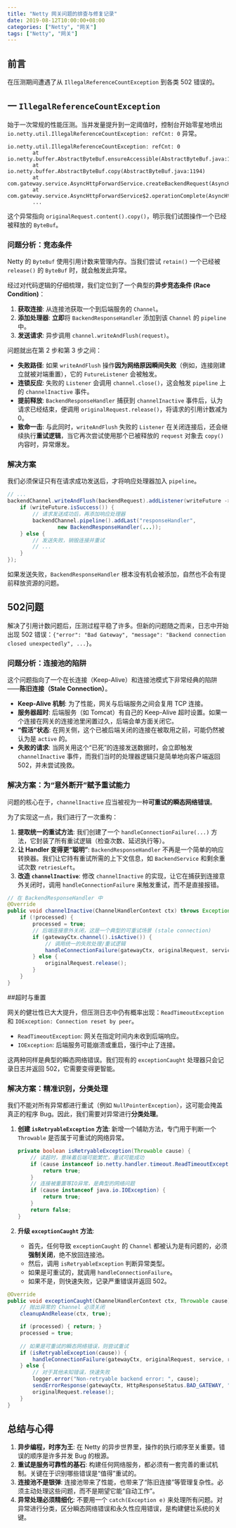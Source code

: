 ```yaml
---
title: "Netty 网关问题的排查与修复记录"
date: 2019-08-12T10:00:00+08:00
categories: ["Netty", "网关"]
tags: ["Netty", "网关"]
---
```



## 前言

在压测期间遭遇了从 `IllegalReferenceCountException` 到各类 502 错误的。

## 一 `IllegalReferenceCountException`

始于一次常规的性能压测。当并发量提升到一定阈值时，控制台开始零星地喷出 `io.netty.util.IllegalReferenceCountException: refCnt: 0` 异常。

```
io.netty.util.IllegalReferenceCountException: refCnt: 0
        at io.netty.buffer.AbstractByteBuf.ensureAccessible(AbstractByteBuf.java:1454)
        at io.netty.buffer.AbstractByteBuf.copy(AbstractByteBuf.java:1194)
        at com.gateway.service.AsyncHttpForwardService.createBackendRequest(AsyncHttpForwardService.java:224)
        at com.gateway.service.AsyncHttpForwardService$2.operationComplete(AsyncHttpForwardService.java:168)
        ...
```

这个异常指向 `originalRequest.content().copy()`，明示我们试图操作一个已经被释放的 `ByteBuf`。

### 问题分析：竞态条件

Netty 的 `ByteBuf` 使用引用计数来管理内存。当我们尝试 `retain()` 一个已经被 `release()` 的 `ByteBuf` 时，就会触发此异常。

经过对代码逻辑的仔细梳理，我们定位到了一个典型的**异步竞态条件 (Race Condition)**：

1.  **获取连接**: 从连接池获取一个到后端服务的 `Channel`。
2.  **添加处理器**: **立即**将 `BackendResponseHandler` 添加到该 `Channel` 的 `pipeline` 中。
3.  **发送请求**: 异步调用 `channel.writeAndFlush(request)`。

问题就出在第 2 步和第 3 步之间：

*   **失败路径**: 如果 `writeAndFlush` 操作**因为网络原因瞬间失败**（例如，连接刚建立就被对端重置），它的 `FutureListener` 会被触发。
*   **连锁反应**: 失败的 `Listener` 会调用 `channel.close()`，这会触发 `pipeline` 上的 `channelInactive` 事件。
*   **提前释放**: `BackendResponseHandler` 捕获到 `channelInactive` 事件后，认为请求已经结束，便调用 `originalRequest.release()`，将请求的引用计数减为 0。
*   **致命一击**: 与此同时，`writeAndFlush` 失败的 `Listener` 在关闭连接后，还会继续执行**重试逻辑**，当它再次尝试使用那个已被释放的 `request` 对象去 `copy()` 内容时，异常爆发。

### 解决方案

我们必须保证只有在请求成功发送后，才将响应处理器加入 `pipeline`。

```java
// ...
backendChannel.writeAndFlush(backendRequest).addListener(writeFuture -> {
    if (writeFuture.isSuccess()) {
        // 请求发送成功后，再添加响应处理器
        backendChannel.pipeline().addLast("responseHandler",
                new BackendResponseHandler(...));
    } else {
        // 发送失败，销毁连接并重试
        // ...
    }
});
```

如果发送失败，`BackendResponseHandler` 根本没有机会被添加，自然也不会有提前释放资源的问题。

## 502问题

解决了引用计数问题后，压测过程平稳了许多。但新的问题随之而来，日志中开始出现 502 错误：`{"error": "Bad Gateway", "message": "Backend connection closed unexpectedly", ...}`。

### 问题分析：连接池的陷阱

这个问题指向了一个在长连接（Keep-Alive）和连接池模式下非常经典的陷阱——**陈旧连接（Stale Connection）**。

*   **Keep-Alive 机制**: 为了性能，网关与后端服务之间会复用 TCP 连接。
*   **服务器超时**: 后端服务（如 Tomcat）有自己的 Keep-Alive 超时设置。如果一个连接在网关的连接池里闲置过久，后端会单方面关闭它。
*   **“假活”状态**: 在网关侧，这个已被后端关闭的连接在被取用之前，可能仍然被认为是 `active` 的。
*   **失败的请求**: 当网关用这个“已死”的连接发送数据时，会立即触发 `channelInactive` 事件，而我们当时的处理器逻辑只是简单地向客户端返回 502，并未尝试挽救。

### 解决方案：为“意外断开”赋予重试能力

问题的核心在于，`channelInactive` 应当被视为一种**可重试的瞬态网络错误**。

为了实现这一点，我们进行了一次重构：

1.  **提取统一的重试方法**: 我们创建了一个 `handleConnectionFailure(...)` 方法，它封装了所有重试逻辑（检查次数、延迟执行等）。
2.  **让 Handler 变得更“聪明”**: `BackendResponseHandler` 不再是一个简单的响应转换器。我们让它持有重试所需的上下文信息，如 `BackendService` 和剩余重试次数 `retriesLeft`。
3.  **改造 `channelInactive`**: 修改 `channelInactive` 的实现，让它在捕获到连接意外关闭时，调用 `handleConnectionFailure` 来触发重试，而不是直接报错。

```java
// 在 BackendResponseHandler 中
@Override
public void channelInactive(ChannelHandlerContext ctx) throws Exception {
    if (!processed) {
        processed = true;
        // 后端连接意外关闭，这是一个典型的可重试场景 (stale connection)
        if (gatewayCtx.channel().isActive()) {
            // 调用统一的失败处理/重试逻辑
            handleConnectionFailure(gatewayCtx, originalRequest, service, retriesLeft, "Backend connection closed unexpectedly, retrying...", null);
        } else {
            originalRequest.release();
        }
    }
}
```

##超时与重置

网关的健壮性已大大提升，但压测日志中仍有概率出现：`ReadTimeoutException` 和 `IOException: Connection reset by peer`。

*   `ReadTimeoutException`: 网关在指定时间内未收到后端响应。
*   `IOException`: 后端服务可能崩溃或重启，强行中止了连接。

这两种同样是典型的瞬态网络错误。我们现有的 `exceptionCaught` 处理器只会记录日志并返回 502，它需要变得更智能。

### 解决方案：精准识别，分类处理

我们不能对所有异常都进行重试（例如 `NullPointerException`），这可能会掩盖真正的程序 Bug。因此，我们需要对异常进行**分类处理**。

1.  **创建 `isRetryableException` 方法**: 新增一个辅助方法，专门用于判断一个 `Throwable` 是否属于可重试的网络异常。

    ```java
    private boolean isRetryableException(Throwable cause) {
        // 读超时，意味着后端可能繁忙，重试可能成功
        if (cause instanceof io.netty.handler.timeout.ReadTimeoutException) {
            return true;
        }
        // 连接被重置等IO异常，是典型的网络问题
        if (cause instanceof java.io.IOException) {
            return true;
        }
        return false;
    }
    ```

2.  **升级 `exceptionCaught` 方法**:
    *   首先，任何导致 `exceptionCaught` 的 `Channel` 都被认为是有问题的，必须**强制关闭**，绝不放回连接池。
    *   然后，调用 `isRetryableException` 判断异常类型。
    *   如果是可重试的，就调用 `handleConnectionFailure`。
    *   如果不是，则快速失败，记录严重错误并返回 502。

```java
@Override
public void exceptionCaught(ChannelHandlerContext ctx, Throwable cause) throws Exception {
    // 抛出异常的 Channel 必须关闭
    cleanupAndRelease(ctx, true);

    if (processed) { return; }
    processed = true;
    
    // 如果是可重试的瞬态网络错误，则尝试重试
    if (isRetryableException(cause)) {
        handleConnectionFailure(gatewayCtx, originalRequest, service, retriesLeft, "Backend connection error, retrying...", cause);
    } else {
        // 对于其他未知错误，快速失败
        logger.error("Non-retryable backend error: ", cause);
        sendErrorResponse(gatewayCtx, HttpResponseStatus.BAD_GATEWAY, "Backend processing error: " + cause.getMessage());
        originalRequest.release();
    }
}
```

## 总结与心得

1.  **异步编程，时序为王**: 在 Netty 的异步世界里，操作的执行顺序至关重要。错误的顺序是许多并发 Bug 的根源。
2.  **重试是服务可靠性的基石**: 构建任何网络服务，都必须有一套完善的重试机制。关键在于识别哪些错误是“值得”重试的。
3.  **连接池不是银弹**: 连接池带来了性能，也带来了“陈旧连接”等管理复杂性。必须主动处理这些问题，而不是期望它能“自动工作”。
4.  **异常处理必须精细化**: 不要用一个 `catch(Exception e)` 来处理所有问题。对异常进行分类，区分瞬态网络错误和永久性应用错误，是构建健壮系统的关键。

